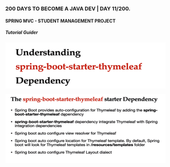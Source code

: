 ### 200 DAYS TO BECOME A JAVA DEV | DAY 11/200.

#### SPRING MVC - STUDENT MANAGEMENT PROJECT

##### Tutorial Guider

![1709124488436](image/readme/1709124488436.png)

![1709124500142](image/readme/1709124500142.png)
